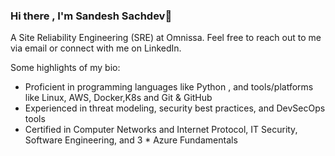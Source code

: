 ### Hi there , I'm Sandesh Sachdev👋

<!--
**sachdev27/sachdev27** is a ✨ _special_ ✨ repository because its `README.md` (this file) appears on your GitHub profile.
-->
A Site Reliability Engineering (SRE) at Omnissa.
Feel free to reach out to me via email or connect with me on LinkedIn.

Some highlights of my bio:

- Proficient in programming languages like Python , and tools/platforms like Linux, AWS, Docker,K8s and Git & GitHub
- Experienced in threat modeling, security best practices, and DevSecOps tools
- Certified in Computer Networks and Internet Protocol, IT Security, Software Engineering, and 3 * Azure Fundamentals 



<!-- [![Sandesh's GitHub stats](https://github-readme-stats.vercel.app/api?username=sachdev27&theme=radical)](https://github.com/anuraghazra/github-readme-stats)
[![Top Langs](https://github-readme-stats.vercel.app/api/top-langs/?username=sachdev27&langs_count=6&layout=compact&theme=radical)](https://github.com/anuraghazra/github-readme-stats) -->
